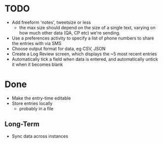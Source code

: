 TODO
====

* Add freeform 'notes', tweetsize or less
	- the max size should depend on the size of a single text, varying on how much other data (QA, CP etc) we're sending.
* Use a preferences activity to specify a list of phone numbers to share the entries with via SMS
* Choose output format for data, eg CSV, JSON
* Create a Log Review screen, which displays the ~5 most recent entries
* Automatically tick a field when data is entered, and automatically untick it when it becomes blank


Done
===

* Make the entry-time editable
* Store entries locally
	- probably in a file


Long-Term
---------

* Sync data across instances